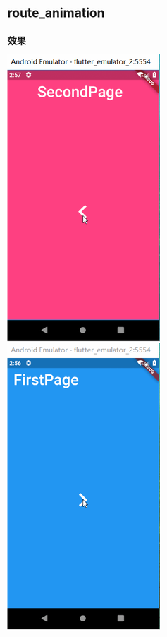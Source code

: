 # route_animation

## 效果

![route_animation](./FlutterDemo04.gif)
![route_animation](./FlutterDemo05.gif)